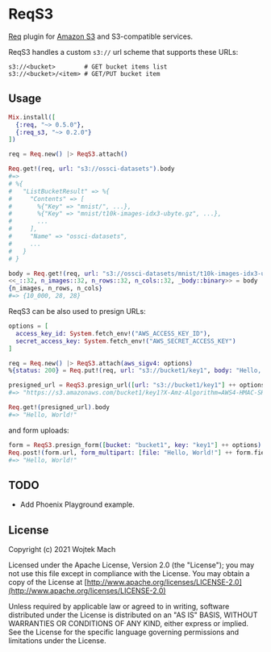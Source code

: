 # ReqS3

[Req](https://github.com/wojtekmach/req) plugin for [Amazon S3](https://aws.amazon.com/s3/) and S3-compatible services.

ReqS3 handles a custom `s3://` url scheme that supports these URLs:

```text
s3://<bucket>        # GET bucket items list
s3://<bucket>/<item> # GET/PUT bucket item
```

## Usage

```elixir
Mix.install([
  {:req, "~> 0.5.0"},
  {:req_s3, "~> 0.2.0"}
])

req = Req.new() |> ReqS3.attach()

Req.get!(req, url: "s3://ossci-datasets").body
#=>
# %{
#   "ListBucketResult" => %{
#     "Contents" => [
#       %{"Key" => "mnist/", ...},
#       %{"Key" => "mnist/t10k-images-idx3-ubyte.gz", ...},
#       ...
#     ],
#     "Name" => "ossci-datasets",
#     ...
#   }
# }

body = Req.get!(req, url: "s3://ossci-datasets/mnist/t10k-images-idx3-ubyte.gz").body
<<_::32, n_images::32, n_rows::32, n_cols::32, _body::binary>> = body
{n_images, n_rows, n_cols}
#=> {10_000, 28, 28}
```

ReqS3 can be also used to presign URLs:

```elixir
options = [
  access_key_id: System.fetch_env!("AWS_ACCESS_KEY_ID"),
  secret_access_key: System.fetch_env!("AWS_SECRET_ACCESS_KEY")
]

req = Req.new() |> ReqS3.attach(aws_sigv4: options)
%{status: 200} = Req.put!(req, url: "s3://bucket1/key1", body: "Hello, World!")

presigned_url = ReqS3.presign_url([url: "s3://bucket1/key1"] ++ options)
#=> "https://s3.amazonaws.com/bucket1/key1?X-Amz-Algorithm=AWS4-HMAC-SHA256&..."

Req.get!(presigned_url).body
#=> "Hello, World!"
```

and form uploads:

```elixir
form = ReqS3.presign_form([bucket: "bucket1", key: "key1"] ++ options)
Req.post!(form.url, form_multipart: [file: "Hello, World!"] ++ form.fields)
#=> "Hello, World!"
```

## TODO

  * Add Phoenix Playground example.

## License

Copyright (c) 2021 Wojtek Mach

Licensed under the Apache License, Version 2.0 (the "License");
you may not use this file except in compliance with the License.
You may obtain a copy of the License at [http://www.apache.org/licenses/LICENSE-2.0](http://www.apache.org/licenses/LICENSE-2.0)

Unless required by applicable law or agreed to in writing, software
distributed under the License is distributed on an "AS IS" BASIS,
WITHOUT WARRANTIES OR CONDITIONS OF ANY KIND, either express or implied.
See the License for the specific language governing permissions and
limitations under the License.
